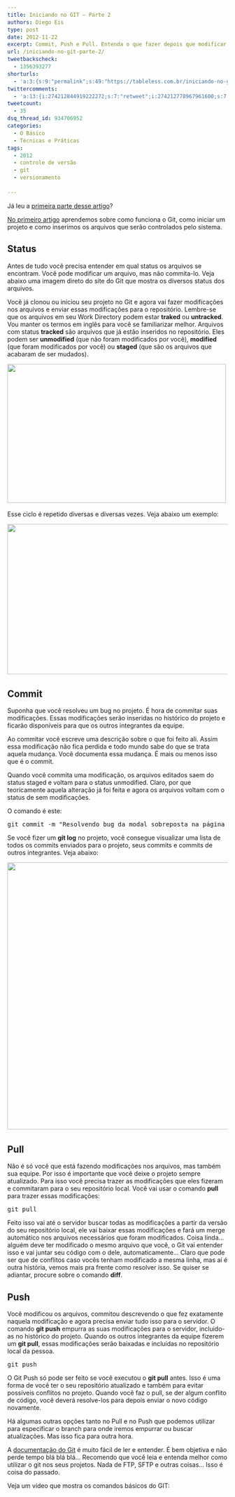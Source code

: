 ```yaml
---
title: Iniciando no GIT – Parte 2
authors: Diego Eis
type: post
date: 2012-11-22
excerpt: Commit, Push e Pull. Entenda o que fazer depois que modificar arquivos.
url: /iniciando-no-git-parte-2/
tweetbackscheck:
  - 1356393277
shorturls:
  - 'a:3:{s:9:"permalink";s:49:"https://tableless.com.br/iniciando-no-git-parte-2/";s:7:"tinyurl";s:26:"https://tinyurl.com/ceqpfkt";s:4:"isgd";s:19:"https://is.gd/sKmy4V";}'
twittercomments:
  - 'a:13:{i:274212844919222272;s:7:"retweet";i:274212778967961600;s:7:"retweet";i:274209157748502528;s:7:"retweet";i:272137459779907584;s:7:"retweet";i:272082829716893696;s:7:"retweet";i:271976153319890944;s:7:"retweet";i:271724965462691840;s:7:"retweet";i:271688569326800896;s:7:"retweet";i:271688195924705280;s:7:"retweet";i:278558260628451330;s:7:"retweet";i:281460997875695616;s:7:"retweet";i:281459505919823873;s:7:"retweet";i:280025936605347840;s:7:"retweet";}'
tweetcount:
  - 35
dsq_thread_id: 934706952
categories:
  - O Básico
  - Técnicas e Práticas
tags:
  - 2012
  - controle de versão
  - git
  - versionamento

---
```

Já leu a [primeira parte desse artigo][1]? 

[No primeiro artigo][1] aprendemos sobre como funciona o Git, como iniciar um projeto e como inserimos os arquivos que serão controlados pelo sistema. 

## Status

Antes de tudo você precisa entender em qual status os arquivos se encontram. Você pode modificar um arquivo, mas não commita-lo. Veja abaixo uma imagem direto do site do Git que mostra os diversos status dos arquivos.

Você já clonou ou iniciou seu projeto no Git e agora vai fazer modificações nos arquivos e enviar essas modificações para o repositório. Lembre-se que os arquivos em seu Work Directory podem estar **traked** ou **untracked**. Vou manter os termos em inglês para você se familiarizar melhor. Arquivos com status **tracked** são arquivos que já estão inseridos no repositório. Eles podem ser **unmodified** (que não foram modificados por você), **modified** (que foram modificados por você) ou **staged** (que são os arquivos que acabaram de ser mudados).

<img src="https://raw.githubusercontent.com/diegoeis/tableless-static-images/master/2012/11/18333fig0201-tn.png" alt="" title="18333fig0201-tn" width="500" height="317" class="alignnone size-full wp-image-7272" srcset="uploads/2012/11/18333fig0201-tn.png 500w, uploads/2012/11/18333fig0201-tn-300x190.png 300w" sizes="(max-width: 500px) 100vw, 500px" />

Esse ciclo é repetido diversas e diversas vezes. Veja abaixo um exemplo:

[<img src="https://raw.githubusercontent.com/diegoeis/tableless-static-images/master/2012/11/git2-1024x549.jpg" alt="" title="git2" width="640" height="343" class="alignnone size-large wp-image-7273" srcset="uploads/2012/11/git2-1024x549.jpg 1024w, uploads/2012/11/git2-300x161.jpg 300w, uploads/2012/11/git2.jpg 1131w" sizes="(max-width: 640px) 100vw, 640px" />][2]

## Commit

Suponha que você resolveu um bug no projeto. É hora de commitar suas modificações. Essas modificações serão inseridas no histórico do projeto e ficarão disponíveis para que os outros integrantes da equipe.

Ao commitar você escreve uma descrição sobre o que foi feito ali. Assim essa modificação não fica perdida e todo mundo sabe do que se trata aquela mudança. Você documenta essa mudança. É mais ou menos isso que é o commit.
  
Quando você commita uma modificação, os arquivos editados saem do status staged e voltam para o status unmodified. Claro, por que teoricamente aquela alteração já foi feita e agora os arquivos voltam com o status de sem modificações.

O comando é este:

<pre>git commit -m "Resolvendo bug da modal sobreposta na página de pagamentos."</pre>

Se você fizer um **git log** no projeto, você consegue visualizar uma lista de todos os commits enviados para o projeto, seus commits e commits de outros integrantes. Veja abaixo:

<img src="https://raw.githubusercontent.com/diegoeis/tableless-static-images/master/2012/11/Screen-Shot-2012-11-19-at-12.17.50-PM.png" alt="" title="Screen Shot 2012-11-19 at 12.17.50 PM" width="756" height="609" class="alignnone size-full wp-image-7274" srcset="uploads/2012/11/Screen-Shot-2012-11-19-at-12.17.50-PM.png 756w, uploads/2012/11/Screen-Shot-2012-11-19-at-12.17.50-PM-300x241.png 300w" sizes="(max-width: 756px) 100vw, 756px" />

## Pull

Não é só você que está fazendo modificações nos arquivos, mas também sua equipe. Por isso é importante que você deixe o projeto sempre atualizado. Para isso você precisa trazer as modificações que eles fizeram e commitaram para o seu repositório local. Você vai usar o comando **pull** para trazer essas modificações:

<pre>git pull</pre>

Feito isso vai até o servidor buscar todas as modificações a partir da versão do seu repositório local, ele vai baixar essas modificações e fará um merge automático nos arquivos necessários que foram modificados. Coisa linda&#8230; alguém deve ter modificado o mesmo arquivo que você, o Git vai entender isso e vai juntar seu código com o dele, automaticamente&#8230; Claro que pode ser que de conflitos caso vocês tenham modificado a mesma linha, mas aí é outra história, vemos mais pra frente como resolver isso. Se quiser se adiantar, procure sobre o comando **diff**.

## Push

Você modificou os arquivos, commitou descrevendo o que fez exatamente naquela modificação e agora precisa enviar tudo isso para o servidor. O comando **git push** empurra as suas modificações para o servidor, incluido-as no histórico do projeto. Quando os outros integrantes da equipe fizerem um **git pull**, essas modificações serão baixadas e incluídas no repositório local da pessoa.

<pre>git push</pre>

O Git Push só pode ser feito se você executou o **git pull** antes. Isso é uma forma de você ter o seu repositório atualizado e também para evitar possíveis conflitos no projeto. Quando você faz o pull, se der algum conflito de código, você deverá resolve-los para depois enviar o novo código novamente.

Há algumas outras opções tanto no Pull e no Push que podemos utilizar para especificar o branch para onde iremos empurrar ou buscar atualizações. Mas isso fica para outra hora.

A [documentação do Git][3] é muito fácil de ler e entender. É bem objetiva e não perde tempo blá blá blá&#8230; Recomendo que você leia e entenda melhor como utilizar o git nos seus projetos. Nada de FTP, SFTP e outras coisas&#8230; Isso é coisa do passado.

Veja um vídeo que mostra os comandos básicos do GIT:

 [1]: https://tableless.com.br/iniciando-no-git-parte-1/
 [2]: https://raw.githubusercontent.com/diegoeis/tableless-static-images/master/2012/11/git2.jpg
 [3]: https://git-scm.com/docs
